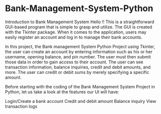 # Bank-Management-System-Python

Introduction to Bank Management System
Hello !!  This is a straightforward GUI-based program that is simple to grasp and utilize. The GUI is created with the Tkinter package. When it comes to the application, users may easily register an account and log in to manage their bank accounts.

In this project, the Bank management System Python Project using Tkinter, the user can create an account by entering information such as his or her username, opening balance, and pin number. The user must then submit those data in order to gain access to their account. The user can see transaction information, balance inquiries, credit and debit amounts, and more. The user can credit or debit sums by merely specifying a specific amount. 

Before starting with the coding of the Bank Management System Project in Python, let us take a look at the features our UI will have:

Login/Create a bank account
Credit and debit amount
Balance inquiry
View transaction logs
